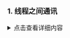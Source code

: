 

### 1. 线程之间通讯
<details>
  <summary>点击查看详细内容</summary>
   线程之间通过NSPort通讯，将NSPort加入到runloop中，可以通过设置port的代理来监听该端口接受的数据，其实是先讲数据发给runloop，然后经过runloop中转到delegate去处理数据。
   
[查看具体代码]((https://github.com/ifgyong/demo/tree/master/OC/%E7%BA%BF%E7%A8%8B%E9%80%9A%E8%AE%AF))  
</details>  
